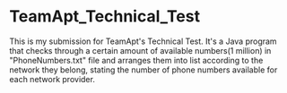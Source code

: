 # TeamApt_Technical_Test
This is my submission for TeamApt's Technical Test. It's a Java program that checks through a certain amount of available numbers(1 million) in "PhoneNumbers.txt" file and arranges them into list according to the network they belong, stating the number of phone numbers available for each network provider.
